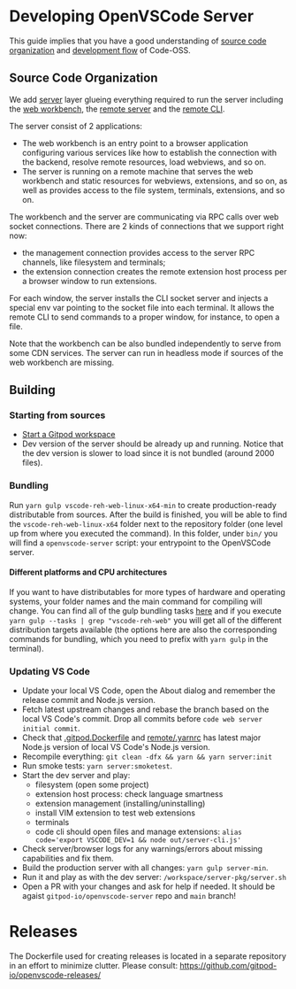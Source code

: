 # Developing OpenVSCode Server

This guide implies that you have a good understanding of [source code organization](https://github.com/microsoft/vscode/wiki/Source-Code-Organization) and [development flow](https://github.com/microsoft/vscode/wiki/How-to-Contribute) of Code-OSS.

## Source Code Organization

We add [server](https://github.com/gitpod-io/openvscode-server/tree/main/src/vs/server) layer glueing everything required to run the server including the [web workbench](https://github.com/gitpod-io/openvscode-server/tree/main/src/vs/server/browser/workbench/workbench.ts), the [remote server](https://github.com/gitpod-io/openvscode-server/tree/main/src/vs/server/node/server.ts)  and the [remote CLI](https://github.com/gitpod-io/openvscode-server/tree/main/src/vs/server/node/cli.ts).

The server consist of 2 applications:
- The web workbench is an entry point to a browser application configuring various services
like how to establish the connection with the backend, resolve remote resources, load webviews, and so on.
- The server is running on a remote machine that serves the web workbench and static resources for webviews, extensions, and so on, as well as provides access to the file system, terminals, extensions, and so on.

The workbench and the server are communicating via RPC calls over web socket connections. There are 2 kinds of connections that we support right now:
- the management connection provides access to the server RPC channels, like filesystem and terminals;
- the extension connection creates the remote extension host process per a browser window to run extensions.

For each window, the server installs the CLI socket server and injects a special env var pointing to the socket file into each terminal. It allows the remote CLI to send commands to a proper window, for instance, to open a file.

Note that the workbench can be also bundled independently to serve from some CDN services. The server can run in headless mode if sources of the web workbench are missing.
## Building

### Starting from sources

- [Start a Gitpod workspace](https://gitpod.io/#https://github.com/gitpod-io/openvscode-server)
- Dev version of the server should be already up and running. Notice that the dev version is slower to load since it is not bundled (around 2000 files).

### Bundling

Run `yarn gulp vscode-reh-web-linux-x64-min` to create production-ready distributable from sources. After the build is finished, you will be able to find the `vscode-reh-web-linux-x64` folder next to the repository folder (one level up from where you executed the command). In this folder, under `bin/` you will find a `openvscode-server` script: your entrypoint to the OpenVSCode server.

#### Different platforms and CPU architectures

If you want to have distributables for more types of hardware and operating systems, your folder names and the main command for compiling will change. You can find all of the gulp bundling tasks [here](https://github.com/gitpod-io/openvscode-server/blob/main/build/gulpfile.js) and if you execute `yarn gulp --tasks | grep "vscode-reh-web"` you will get all of the different distribution targets available (the options here are also the corresponding commands for bundling, which you need to prefix with `yarn gulp` in the terminal).

### Updating VS Code

- Update your local VS Code, open the About dialog and remember the release commit and Node.js version.
- Fetch latest upstream changes and rebase the branch based on the local VS Code's commit. Drop all commits before `code web server initial commit`.
- Check that [.gitpod.Dockerfile](https://github.com/gitpod-io/openvscode-server/blob/main/.gitpod.Dockerfile) and [remote/.yarnrc](https://github.com/gitpod-io/openvscode-server/blob/main/remote/.yarnrc) has latest major Node.js version of local VS Code's Node.js version.
- Recompile everything: `git clean -dfx && yarn && yarn server:init`
- Run smoke tests: `yarn server:smoketest`.
- Start the dev server and play:
  - filesystem (open some project)
  - extension host process: check language smartness
  - extension management (installing/uninstalling)
  - install VIM extension to test web extensions
  - terminals
  - code cli should open files and manage extensions: `alias code='export VSCODE_DEV=1 && node out/server-cli.js'`
- Check server/browser logs for any warnings/errors about missing capabilities and fix them.
- Build the production server with all changes: `yarn gulp server-min`.
- Run it and play as with the dev server: `/workspace/server-pkg/server.sh`
- Open a PR with your changes and ask for help if needed. It should be agaist `gitpod-io/openvscode-server` repo and `main` branch!

# Releases
The Dockerfile used for creating releases is located in a separate repository in an effort to minimize clutter. Please consult: https://github.com/gitpod-io/openvscode-releases/
